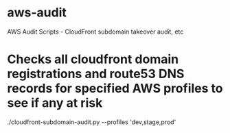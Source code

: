# aws-audit
AWS Audit Scripts - CloudFront subdomain takeover audit, etc

# Checks all cloudfront domain registrations and route53 DNS records for specified AWS profiles to see if any at risk
./cloudfront-subdomain-audit.py --profiles 'dev,stage,prod'
